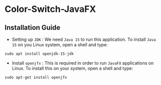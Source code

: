 # Color-Switch-JavaFX

## Installation Guide

- Setting up `JDK` : We need `Java 15` to run this application. To install `Java 15` on you Linux system, open a shell and type:
```shell
sudo apt install openjdk-15-jdk
```

- Install `openjfx` : This is required in order to run `JavaFX` applications on Linux. To install this on your system, open a shell and type:
```shell
sudo apt-get install openjfx
```


